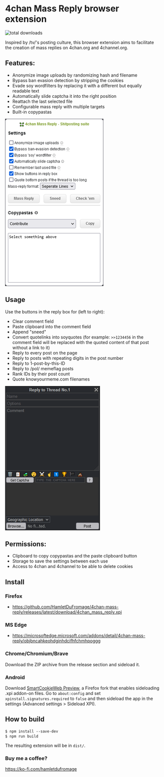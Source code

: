 # 4chan Mass Reply browser extension
<img alt="total downloads" src="https://img.shields.io/github/downloads/HamletDuFromage/4chan-mass-quote/total">

Inspired by /tv/'s posting culture, this browser extension aims to facilitate the creation of mass replies on 4chan.org and 4channel.org.

## Features:

- Anonymize image uploads by randomizing hash and filename
- Bypass ban evasion detection by stripping the cookies
- Evade soy wordfilters by replacing it with a different but equally readable text
- Automatically slide captcha it into the right position
- Reattach the last selected file
- Configurable mass reply with multiple targets
- Built-in copypastas

![popup](screenshots/popup.png)

## Usage
Use the buttons in the reply box for (left to right):
- Clear comment field
- Paste clipboard into the comment field
- Append "sneed"
- Convert quotelinks into soyquotes (for example: `>>1234456` in the comment field will be replaced with the quoted content of that post without a link to it)
- Reply to every post on the page
- Reply to posts with repeating digits in the post number
- Reply to 1-post-by-this-ID
- Reply to /pol/ memeflag posts
- Rank IDs by their post count
- Quote knowyourmeme.com filenames

![replybox](screenshots/replybox.png)


## Permissions:
- Clipboard to copy copypastas and the paste clipboard button
- Storage to save the settings between each use
- Access to 4chan and 4channel to be able to delete cookies

## Install
### Firefox
- https://github.com/HamletDuFromage/4chan-mass-reply/releases/latest/download/4chan_mass_reply.xpi

### MS Edge
- https://microsoftedge.microsoft.com/addons/detail/4chan-mass-reply/objbncahkeohdginhdcifhfchmhpoggg

### Chrome/Chromium/Brave
Download the ZIP archive from the release section and sideload it.

### Android
Download [SmartCookieWeb Preview](https://github.com/CookieJarApps/SmartCookieWeb-Preview/releases/latest), a Firefox fork that enables sideloading .xpi addon-on files. Go to `about:config` and set `xpinstall.signatures.required` to `false` and then sideload the app in the settings (Advanced settings > Sideload XPI).

## How to build
```
$ npm install --save-dev
$ npm run build
```
The resulting extension will be in `dist/`.

### Buy me a coffee?
https://ko-fi.com/hamletdufromage

